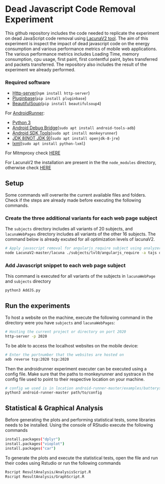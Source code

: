 # Dead Javascript Code Removal Experiment
This github repository includes the code needed to replicate the experiment on dead JavaScript code removal using [LacunaV2 tool](https://github.com/Kishanjay/LacunaV2). The aim of this experiment is inspect the impact of dead javascript code on the energy consumption and various performance metrics of mobile web applications. The various performance metrics includes Loading Time, memory consumption, cpu usage, first paint, first contentful paint, bytes transferred and packets transferred. The repository also includes the result of the experiment we already performed.

### Required software
* [Http-server](https://www.npmjs.com/package/http-server)(`npm install http-server`)
* [Pluginbase](https://pypi.org/project/pluginbase/)(`pip install pluginbase`)
* [BeautifulSoup](https://pypi.org/project/beautifulsoup4/)(`pip install beautifulsoup4`)

For [AndroidRunner](https://github.com/S2-group/android-runner):
* [Python 3](https://www.python.org/downloads/)
* [Android Debug Bridge](https://developer.android.com/studio/command-line/adb)(`sudo apt install android-tools-adb`)
* [Android SDK Tools](https://developer.android.com/studio/test/monkeyrunner)(`sudo apt install monkeyrunner`) 
* [JDK 8(NOT JDK 9)](https://www.oracle.com/technetwork/java/javase/downloads/jdk8-downloads-2133151.html)(`sudo apt install openjdk-8-jre`)
* [lxml](https://lxml.de/installation.html)(`sudo apt install python-lxml`)

For Mitmproxy check [HERE](https://docs.mitmproxy.org/stable/overview-installation/)

For LacunaV2 the installation are present in the the `node_modules` directory, otherwise check [HERE](https://github.com/Kishanjay/LacunaV2)

## Setup
Some commands will overwrite the current available files and folders. Check if the steps are already made before executing the following commands.

### Create the three additional variants for each web page subject
The `subjects` directory includes all variants of 20 subjects, and `lacunaWebPages` directory includes all variants of the other 16 subjects. The command below is already excuted for all optimization levels of lacunaV2. 

```bash
# Apply javascript removal for angularjs_require subject using analyzers dynamic and tajs and using optimization level 2
node LacunaV2-master/lacuna ./subjects/lvl0/angularjs_require -a tajs dynamic -o 2 -d ./subjects/lvl2/angularjs_require -f
```

### Add Javascript snippet to each web page subject
This command is executed for all variants of the subjects in `lacunaWebPage` and `subjects` directory

```bash
python3 AddJS.py
```

## Run the experiments

To host a website on the machine, execute the following command in the directory were you have `subjects` and `lacunaWebPages`:
```bash
# Hosting the current project or directory on port 2020
http-server -p 2020
```

To be able to access the localhost websites on the mobile device:
```bash
# Enter the portnumber that the websites are hosted on
adb reverse tcp:2020 tcp:2020
```

Then the androidrunner experiment executer can be executed using a config file. Make sure that the paths to monkeyrunner and systrace in the config file used to point to their respective location on your machine.
```bash
# config we used is in location android-runner-master/examples/batterystats/config_web.json
python3 android-runner-master path/to/config
```

## Statistical & Graphical Analysis
Before generating the plots and performing statistical tests, some libraries needs to be installed. Using the console of RStudio execute the following commands

```bash
install.packages("dplyr")
install.packages("vioplot")
install.packages("car")
```

To generate the plots and execute the statistical tests, open the file and run their codes using Rstudio or run the following commands

```bash
Rscript ResultAnalysis/AnalysisScript.R
Rscript ResultAnalysis/GraphScript.R
```
